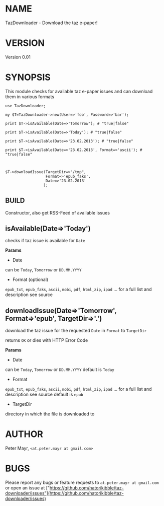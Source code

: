 # NAME

TazDownloader - Download the taz e-paper!

# VERSION

Version 0.01

# SYNOPSIS

This module checks for available taz e-paper issues and can download them
in various formats

    use TazDownloader;

    my $T=TazDownloader->new(User=>'foo', Password=>'bar');

    print $T->isAvailable(Date=>'Tomorrow'); # "true|false"

    print $T->isAvailable(Date=>'Today'); # "true|false"

    print $T->isAvailable(Date=>'23.02.2013'); # "true|false"

    print $T->isAvailable(Date=>'23.02.2013', Format=>'ascii'); # "true|false"



    $T->downloadIssue(TargetDir=>"/tmp", 
                      Format=>'epub_faks', 
                      Date=>'23.02.2013' 
                     );

## BUILD

Constructor, also get RSS-Feed of available issues

## isAvailable(Date=>'Today')

checks if taz issue is available for `Date`

__Params__

- Date

can be `Today`, `Tomorrow` or `DD.MM.YYYY`

- Format (optional)

`epub_txt`, `epub_faks`, `ascii`, `mobi`, `pdf`, `html_zip`, `ipad` ...
for a full list and description see source

## downloadIssue(Date=>'Tomorrow', Format=>'epub', TargetDir=>'.')

download the taz issue for the requested `Date` in `Format` to 
`TargetDir`

returns `OK` or dies with HTTP Error Code

__Params__

- Date

can be `Today`, `Tomorrow` or `DD.MM.YYYY`
default is `Today`

- Format

`epub_txt`, `epub_faks`, `ascii`, `mobi`, `pdf`, `html_zip`, `ipad` ...
for a full list and description see source
default is `epub`

- TargetDir

directory in which the file is downloaded to

# AUTHOR

Peter Mayr, `<at.peter.mayr at gmail.com>`

# BUGS

Please report any bugs or feature requests to `at.peter.mayr at gmail.com`
or open an issue at ["https://github.com/hatorikibble/taz-downloader/issues"](https://github.com/hatorikibble/taz-downloader/issues)




